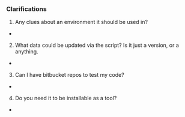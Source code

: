 






### Clarifications

1. Any clues about an environment it should be used in?
  - 

2. What data could be updated via the script? Is it just a version, or a anything.
  -

3. Can I have bitbucket repos to test my code?
  -

4. Do you need it to be installable as a tool?
  -
